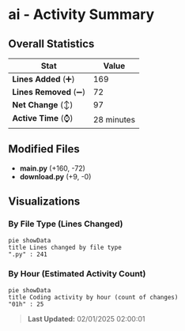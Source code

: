 # ai - Activity Summary 

## Overall Statistics

| Stat                   | Value                                                             |
| ---------------------- | ----------------------------------------------------------------- |
| **Lines Added** (➕)   | 169                                          |
| **Lines Removed** (➖) | 72                                        |
| **Net Change** (↕)    | 97                |
| **Active Time** (⌚)   | 28 minutes |


## Modified Files
- **main.py** (+160, -72)
- **download.py** (+9, -0)

## Visualizations

### By File Type (Lines Changed)

```mermaid
pie showData
title Lines changed by file type
".py" : 241
```

### By Hour (Estimated Activity Count)

```mermaid
pie showData
title Coding activity by hour (count of changes)
"01h" : 25
```


> **Last Updated:** 02/01/2025 02:00:01